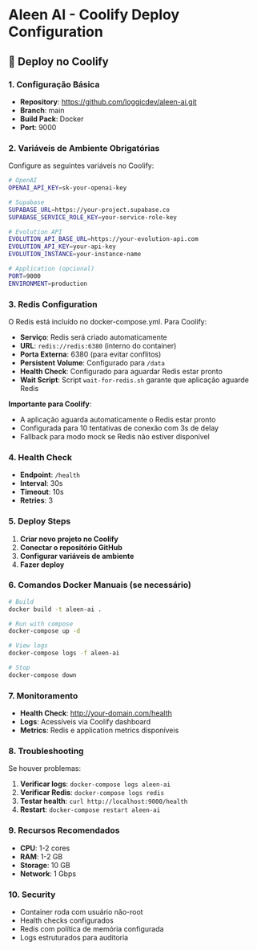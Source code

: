 # Aleen AI - Coolify Deploy Configuration

## 🚀 Deploy no Coolify

### 1. Configuração Básica
- **Repository**: https://github.com/loggicdev/aleen-ai.git
- **Branch**: main
- **Build Pack**: Docker
- **Port**: 9000

### 2. Variáveis de Ambiente Obrigatórias

Configure as seguintes variáveis no Coolify:

```bash
# OpenAI
OPENAI_API_KEY=sk-your-openai-key

# Supabase
SUPABASE_URL=https://your-project.supabase.co
SUPABASE_SERVICE_ROLE_KEY=your-service-role-key

# Evolution API
EVOLUTION_API_BASE_URL=https://your-evolution-api.com
EVOLUTION_API_KEY=your-api-key
EVOLUTION_INSTANCE=your-instance-name

# Application (opcional)
PORT=9000
ENVIRONMENT=production
```

### 3. Redis Configuration

O Redis está incluído no docker-compose.yml. Para Coolify:
- **Serviço**: Redis será criado automaticamente
- **URL**: `redis://redis:6380` (interno do container)
- **Porta Externa**: 6380 (para evitar conflitos)
- **Persistent Volume**: Configurado para `/data`
- **Health Check**: Configurado para aguardar Redis estar pronto
- **Wait Script**: Script `wait-for-redis.sh` garante que aplicação aguarde Redis

**Importante para Coolify**: 
- A aplicação aguarda automaticamente o Redis estar pronto
- Configurada para 10 tentativas de conexão com 3s de delay
- Fallback para modo mock se Redis não estiver disponível

### 4. Health Check

- **Endpoint**: `/health`
- **Interval**: 30s
- **Timeout**: 10s
- **Retries**: 3

### 5. Deploy Steps

1. **Criar novo projeto no Coolify**
2. **Conectar o repositório GitHub**
3. **Configurar variáveis de ambiente**
4. **Fazer deploy**

### 6. Comandos Docker Manuais (se necessário)

```bash
# Build
docker build -t aleen-ai .

# Run with compose
docker-compose up -d

# View logs
docker-compose logs -f aleen-ai

# Stop
docker-compose down
```

### 7. Monitoramento

- **Health Check**: http://your-domain.com/health
- **Logs**: Acessíveis via Coolify dashboard
- **Metrics**: Redis e application metrics disponíveis

### 8. Troubleshooting

Se houver problemas:

1. **Verificar logs**: `docker-compose logs aleen-ai`
2. **Verificar Redis**: `docker-compose logs redis`
3. **Testar health**: `curl http://localhost:9000/health`
4. **Restart**: `docker-compose restart aleen-ai`

### 9. Recursos Recomendados

- **CPU**: 1-2 cores
- **RAM**: 1-2 GB
- **Storage**: 10 GB
- **Network**: 1 Gbps

### 10. Security

- Container roda com usuário não-root
- Health checks configurados
- Redis com política de memória configurada
- Logs estruturados para auditoria
